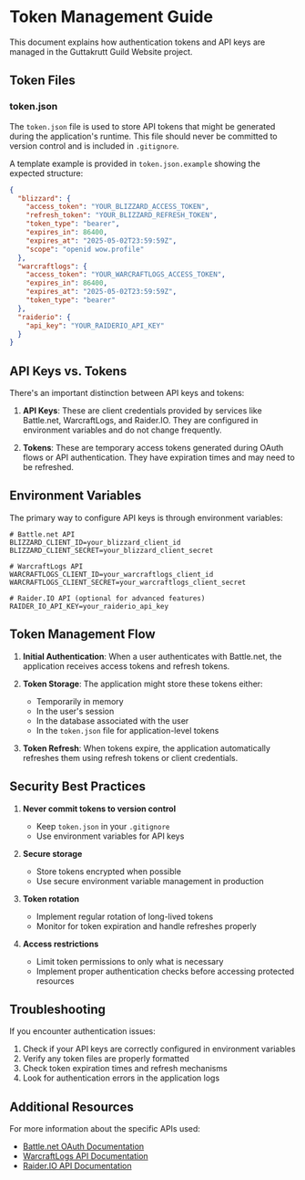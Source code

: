 # Token Management Guide

This document explains how authentication tokens and API keys are managed in the Guttakrutt Guild Website project.

## Token Files

### token.json

The `token.json` file is used to store API tokens that might be generated during the application's runtime. This file should never be committed to version control and is included in `.gitignore`.

A template example is provided in `token.json.example` showing the expected structure:

```json
{
  "blizzard": {
    "access_token": "YOUR_BLIZZARD_ACCESS_TOKEN",
    "refresh_token": "YOUR_BLIZZARD_REFRESH_TOKEN",
    "token_type": "bearer",
    "expires_in": 86400,
    "expires_at": "2025-05-02T23:59:59Z",
    "scope": "openid wow.profile"
  },
  "warcraftlogs": {
    "access_token": "YOUR_WARCRAFTLOGS_ACCESS_TOKEN",
    "expires_in": 86400,
    "expires_at": "2025-05-02T23:59:59Z",
    "token_type": "bearer"
  },
  "raiderio": {
    "api_key": "YOUR_RAIDERIO_API_KEY"
  }
}
```

## API Keys vs. Tokens

There's an important distinction between API keys and tokens:

1. **API Keys**: These are client credentials provided by services like Battle.net, WarcraftLogs, and Raider.IO. They are configured in environment variables and do not change frequently.

2. **Tokens**: These are temporary access tokens generated during OAuth flows or API authentication. They have expiration times and may need to be refreshed.

## Environment Variables

The primary way to configure API keys is through environment variables:

```
# Battle.net API
BLIZZARD_CLIENT_ID=your_blizzard_client_id
BLIZZARD_CLIENT_SECRET=your_blizzard_client_secret

# WarcraftLogs API 
WARCRAFTLOGS_CLIENT_ID=your_warcraftlogs_client_id
WARCRAFTLOGS_CLIENT_SECRET=your_warcraftlogs_client_secret

# Raider.IO API (optional for advanced features)
RAIDER_IO_API_KEY=your_raiderio_api_key
```

## Token Management Flow

1. **Initial Authentication**: When a user authenticates with Battle.net, the application receives access tokens and refresh tokens.

2. **Token Storage**: The application might store these tokens either:
   - Temporarily in memory
   - In the user's session
   - In the database associated with the user
   - In the `token.json` file for application-level tokens

3. **Token Refresh**: When tokens expire, the application automatically refreshes them using refresh tokens or client credentials.

## Security Best Practices

1. **Never commit tokens to version control**
   - Keep `token.json` in your `.gitignore`
   - Use environment variables for API keys

2. **Secure storage**
   - Store tokens encrypted when possible
   - Use secure environment variable management in production

3. **Token rotation**
   - Implement regular rotation of long-lived tokens
   - Monitor for token expiration and handle refreshes properly

4. **Access restrictions**
   - Limit token permissions to only what is necessary
   - Implement proper authentication checks before accessing protected resources

## Troubleshooting

If you encounter authentication issues:

1. Check if your API keys are correctly configured in environment variables
2. Verify any token files are properly formatted
3. Check token expiration times and refresh mechanisms
4. Look for authentication errors in the application logs

## Additional Resources

For more information about the specific APIs used:

- [Battle.net OAuth Documentation](https://develop.battle.net/documentation/guides/using-oauth)
- [WarcraftLogs API Documentation](https://www.warcraftlogs.com/api/docs)
- [Raider.IO API Documentation](https://raider.io/api)